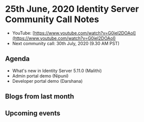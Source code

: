 # 25th June, 2020 Identity Server Community Call Notes

* YouTube: [https://www.youtube.com/watch?v=G0ieI2DOAoI](https://www.youtube.com/watch?v=G0ieI2DOAoI)
* Next community call: 30th July, 2020 (9.30 AM PST)

## Agenda

* What's new in Identity Server 5.11.0 (Malithi)
* Admin portal demo (Nipuni)
* Developer portal demo (Darshana)

## Blogs from last month

## Upcoming events
